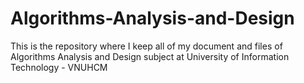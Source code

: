 # Algorithms-Analysis-and-Design

This is the repository where I keep all of my document and files of Algorithms Analysis and Design subject at University of Information Technology - VNUHCM
